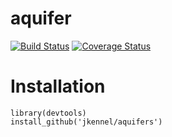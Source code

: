 # aquifer #
[![Build Status](https://travis-ci.org/jkennel/aquifer.svg?branch=master)](https://travis-ci.org/jkennel/aquifer)
[![Coverage Status](https://img.shields.io/codecov/c/github/jkennel/aquifer/master.svg)](https://codecov.io/github/jkennel/aquifer?branch=master)

# Installation #

```{r setup, include=FALSE}
library(devtools)
install_github('jkennel/aquifers')
```

